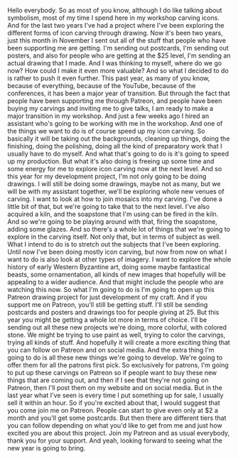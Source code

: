  Hello everybody. So as most of you know, although I do like talking about symbolism, most of my time I spend here in my workshop carving icons. And for the last two years I've had a project where I've been exploring the different forms of icon carving through drawing. Now it's been two years, just this month in November I sent out all of the stuff that people who have been supporting me are getting. I'm sending out postcards, I'm sending out posters, and also for people who are getting at the $25 level, I'm sending an actual drawing that I made. And I was thinking to myself, where do we go now? How could I make it even more valuable? And so what I decided to do is rather to push it even further. This past year, as many of you know, because of everything, because of the YouTube, because of the conferences, it has been a major year of transition. But through the fact that people have been supporting me through Patreon, and people have been buying my carvings and inviting me to give talks, I am ready to make a major transition in my workshop. And just a few weeks ago I hired an assistant who's going to be working with me in the workshop. And one of the things we want to do is of course speed up my icon carving. So basically it will be taking out the backgrounds, cleaning up things, doing the finishing, doing the polishing, doing all the kind of preparatory work that I usually have to do myself. And what that's going to do is it's going to speed up my production. But what it's also doing is freeing up some time and some energy for me to explore icon carving now at the next level. And so this year for my development project, I'm not only going to be doing drawings. I will still be doing some drawings, maybe not as many, but we will be with my assistant together, we'll be exploring whole new venues of carving. I want to look at how to join mosaics into my carving. I've done a little bit of that, but we're going to take that to the next level. I've also acquired a kiln, and the soapstone that I'm using can be fired in the kiln. And so we're going to be playing around with that, firing the soapstone, adding some glazes. And so there's a whole lot of things that we're going to explore in the carving itself. Not only that, but in terms of subject as well. What I intend to do is to stretch out the subjects that I've been exploring. Until now I've been doing mostly icon carving, but now from now on what I want to do is also look at other types of imagery. I want to explore the whole history of early Western Byzantine art, doing some maybe fantastical beasts, some ornamentation, all kinds of new images that hopefully will be appealing to a wider audience. And that might include the people who are watching this now. So what I'm going to do is I'm going to open up this Patreon drawing project for just development of my craft. And if you support me on Patreon, you'll still be getting stuff. I'll still be sending postcards and posters and drawings too for people giving at 25. But this year you might be getting a whole lot more in terms of choice. I'll be sending out all these new projects we're doing, more colorful, with colored stone. We might be trying to use paint as well, trying to color the carvings, trying all kinds of stuff. And hopefully it will create a more exciting thing that you can follow on Patreon and on social media. And the extra thing I'm going to do is all these new things we're going to develop. We're going to offer them for all the patrons first pick. So exclusively for patrons, I'm going to put up these carvings on Patreon so if people want to buy these new things that are coming out, and then if I see that they're not going on Patreon, then I'll post them on my website and on social media. But in the last year what I've seen is every time I put something up for sale, I usually sell it within an hour. So if you're excited about that, I would suggest that you come join me on Patreon. People can start to give even only at $2 a month and you'll get some postcards. But then there are different tiers that you can follow depending on what you'd like to get from me and just how excited you are about this project. Join my Patreon and as usual everybody, thank you for your support. And yeah, looking forward to seeing what the new year is going to bring.